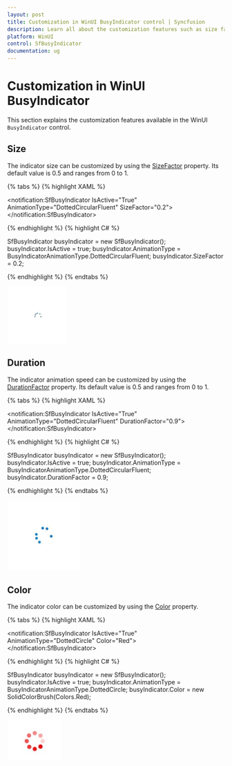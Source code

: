```yaml
---
layout: post
title: Customization in WinUI BusyIndicator control | Syncfusion
description: Learn all about the customization features such as size factor, duration factor, and color in Syncfusion WinUI BusyIndicator (SfBusyIndicator) control here.
platform: WinUI
control: SfBusyIndicator
documentation: ug
---
```


# Customization in WinUI BusyIndicator

This section explains the customization features available in the WinUI `BusyIndicator` control.

## Size

The indicator size can be customized by using the [SizeFactor](https://help.syncfusion.com/cr/winui/Syncfusion.UI.Xaml.Notifications.SfBusyIndicator.html#Syncfusion_UI_Xaml_Notifications_SfBusyIndicator_SizeFactor) property. Its default value is 0.5 and ranges from 0 to 1.

{% tabs %}
{% highlight XAML %}

<notification:SfBusyIndicator IsActive="True"
    AnimationType="DottedCircularFluent"
    SizeFactor="0.2">
</notification:SfBusyIndicator>

{% endhighlight %}
{% highlight C# %}

SfBusyIndicator busyIndicator = new SfBusyIndicator();
busyIndicator.IsActive = true;
busyIndicator.AnimationType = BusyIndicatorAnimationType.DottedCircularFluent;
busyIndicator.SizeFactor = 0.2;

{% endhighlight %}
{% endtabs %}

![WinUI BusyIndicator control with SizeFactor](BusyIndicator_images/winui_busyindicator_size.gif)

## Duration

The indicator animation speed can be customized by using the [DurationFactor](https://help.syncfusion.com/cr/winui/Syncfusion.UI.Xaml.Notifications.SfBusyIndicator.html#Syncfusion_UI_Xaml_Notifications_SfBusyIndicator_DurationFactor) property. Its default value is 0.5 and ranges from 0 to 1.

{% tabs %}
{% highlight XAML %}

<notification:SfBusyIndicator IsActive="True"
    AnimationType="DottedCircularFluent"
    DurationFactor="0.9">
</notification:SfBusyIndicator>

{% endhighlight %}
{% highlight C# %}

SfBusyIndicator busyIndicator = new SfBusyIndicator();
busyIndicator.IsActive = true;
busyIndicator.AnimationType = BusyIndicatorAnimationType.DottedCircularFluent;
busyIndicator.DurationFactor = 0.9;

{% endhighlight %}
{% endtabs %}

![WinUI BusyIndicator control with DurationFactor](BusyIndicator_images/winui_busyindicator_duration.gif)

## Color

The indicator color can be customized by using the [Color](https://help.syncfusion.com/cr/winui/Syncfusion.UI.Xaml.Notifications.SfBusyIndicator.html#Syncfusion_UI_Xaml_Notifications_SfBusyIndicator_Color) property.

{% tabs %}
{% highlight XAML %}

<notification:SfBusyIndicator IsActive="True"
    AnimationType="DottedCircle"
    Color="Red">
</notification:SfBusyIndicator>

{% endhighlight %}
{% highlight C# %}

SfBusyIndicator busyIndicator = new SfBusyIndicator();
busyIndicator.IsActive = true;
busyIndicator.AnimationType = BusyIndicatorAnimationType.DottedCircle;
busyIndicator.Color = new SolidColorBrush(Colors.Red);

{% endhighlight %}
{% endtabs %}

![WinUI BusyIndicator control with Color](BusyIndicator_images/winui_busyindicator_color.jpg)

